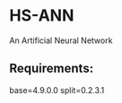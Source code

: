 HS-ANN
======

An Artificial Neural Network

Requirements:
-------------

base=4.9.0.0
split=0.2.3.1
